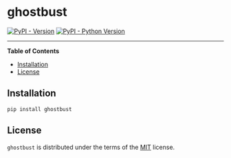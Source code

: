 # ghostbust

[![PyPI - Version](https://img.shields.io/pypi/v/ghostbust.svg)](https://pypi.org/project/ghostbust)
[![PyPI - Python Version](https://img.shields.io/pypi/pyversions/ghostbust.svg)](https://pypi.org/project/ghostbust)

-----

**Table of Contents**

- [Installation](#installation)
- [License](#license)

## Installation

```console
pip install ghostbust
```

## License

`ghostbust` is distributed under the terms of the [MIT](https://spdx.org/licenses/MIT.html) license.
